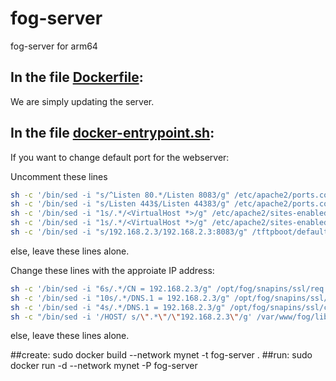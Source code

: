 # fog-server
fog-server for arm64

## In the file [Dockerfile](Dockerfile):
We are simply updating the server.

## In the file [docker-entrypoint.sh](docker-entrypoint.sh):

If you want to change default port for the webserver:

Uncomment these lines
```sh
sh -c '/bin/sed -i "s/^Listen 80.*/Listen 8083/g" /etc/apache2/ports.conf'
sh -c '/bin/sed -i "s/Listen 443$/Listen 44383/g" /etc/apache2/ports.conf'
sh -c '/bin/sed -i "1s/.*/<VirtualHost *>/g" /etc/apache2/sites-enabled/000-default.conf'
sh -c '/bin/sed -i "1s/.*/<VirtualHost *>/g" /etc/apache2/sites-enabled/001-fog.conf'
sh -c '/bin/sed -i "s/192.168.2.3/192.168.2.3:8083/g" /tftpboot/default.ipxe'
```
else, leave these lines alone.

Change these lines with the approiate IP address:

```sh
sh -c '/bin/sed -i "6s/.*/CN = 192.168.2.3/g" /opt/fog/snapins/ssl/req.cnf'
sh -c '/bin/sed -i "10s/.*/DNS.1 = 192.168.2.3/g" /opt/fog/snapins/ssl/req.cnf'
sh -c '/bin/sed -i "4s/.*/DNS.1 = 192.168.2.3/g" /opt/fog/snapins/ssl/ca.cnf'
sh -c "/bin/sed -i '/HOST/ s/\".*\"/\"192.168.2.3\"/g' /var/www/fog/lib/fog/config.class.php"
```

else, leave these lines alone.


##create:
        sudo docker build --network mynet -t fog-server .
##run:
        sudo docker run -d --network mynet -P fog-server
